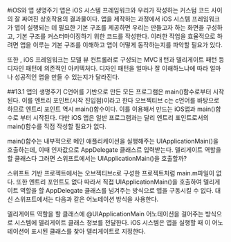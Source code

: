 #iOS와 앱 생명주기
앱은 iOS 시스템 프레임워크와 우리가 작성하는 커스텀 코드 사이의 잘 짜여진 상호작용의 결과물이다. 앱을 제작하는 과정에서 iOS 시스템 프레임워크가 앱이 실행되는 데 필요한 기본 구조를 제공하면 우리는 만들고자 하는 화면을 구성하고, 기본 구조를 커스터마이징하기 위한 코드를 작성한다. 이러한 작업을 효율적으로 하려면 앱을 이루는 기본 구조를 이해하고 앱이 어떻게 동작하는지를 파악할 필요가 있다. 

또한 , iOS 프레임워크는 모델 뷰 컨트롤러로 구성되는 MVCㅐ턴과 델리게이트 패턴 등 디자인 패턴에 의존적인 아키텍처다. 디자인 패턴을 얼마나 잘 이해하느냐에 따라 얼마나 성공적인 앱을 만들 수 있는지가 달라진다.

##13.1 앱의 생명주기
C언어를 기반으로 만든 모든 프로그램은 main()함수로부터 시작된다. 이를 엔트리 포인트(시작 진입점)이라고 한다 오브젝티브 c는 c언어를 바탕으로 하므로 엔트리 포인트 역시 main()함수이다. 이를 이용해서 만드는 iOS앱과 main()함수로 부터 시작된다. 다만 iOS 앱은 일반 프로그램과는 달리 엔트리 포인트로서의 main()함수를 직접 작성할 필요가 없다.

main()함수는 내부적으로 메인 애플리케이션을 실행해주는 UIApplicationMain()을 호출하는데, 이때 인자값으로 AppDelegate 클래스르 입력받는다. 델리게이트 역할을 할 클래스다 그러면 스위프트에서는 UIApplicationMain()을 호출할까?

스위프트 기반 프로젝트에서는 오브젝티브c로 구성한 프로젝트처럼 main.m파일이 없다. 또한 엔트리 포인트도 없다 따라서 직접 UIApplicationMain()을 호출하여 델리게이트 역할을 할 AppDelegate 클래스를 넘겨주는 방식으로 앱을 구동시킬 수 없다. 대신 스위프트에서는 다음과 같은 어노테이션 방식을 사용한다.

델리게이트 역할을 할 클래스에 @UIApplicationMain 어노테이션을 걸어주는 방식으로 시스템에 델리게이트 클래스 정보를 전달한다. iOS 시스템은 앱을 실행할 때 이 어노테이션이 표시된 클래스를 찾아 델리게이트로 지정한다.

